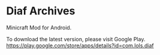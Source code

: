 # Diaf Archives  

Minicraft Mod for Android.  

To download the latest version, please visit Google Play.  
https://play.google.com/store/apps/details?id=com.lols.diaf